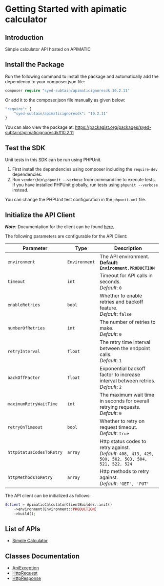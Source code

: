 
# Getting Started with apimatic calculator

## Introduction

Simple calculator API hosted on APIMATIC

## Install the Package

Run the following command to install the package and automatically add the dependency to your composer.json file:

```php
composer require "syed-subtain/apimaticignoresdk:10.2.11"
```

Or add it to the composer.json file manually as given below:

```php
"require": {
    "syed-subtain/apimaticignoresdk": "10.2.11"
}
```

You can also view the package at:
https://packagist.org/packages/syed-subtain/apimaticignoresdk#10.2.11

## Test the SDK

Unit tests in this SDK can be run using PHPUnit.

1. First install the dependencies using composer including the `require-dev` dependencies.
2. Run `vendor\bin\phpunit --verbose` from commandline to execute tests. If you have installed PHPUnit globally, run tests using `phpunit --verbose` instead.

You can change the PHPUnit test configuration in the `phpunit.xml` file.

## Initialize the API Client

**_Note:_** Documentation for the client can be found [here.](https://www.github.com/Syed-Subtain/php-sdk-publish-repo-new1/tree/10.2.11/doc/client.md)

The following parameters are configurable for the API Client:

| Parameter | Type | Description |
|  --- | --- | --- |
| `environment` | `Environment` | The API environment. <br> **Default: `Environment.PRODUCTION`** |
| `timeout` | `int` | Timeout for API calls in seconds.<br>*Default*: `0` |
| `enableRetries` | `bool` | Whether to enable retries and backoff feature.<br>*Default*: `false` |
| `numberOfRetries` | `int` | The number of retries to make.<br>*Default*: `0` |
| `retryInterval` | `float` | The retry time interval between the endpoint calls.<br>*Default*: `1` |
| `backOffFactor` | `float` | Exponential backoff factor to increase interval between retries.<br>*Default*: `2` |
| `maximumRetryWaitTime` | `int` | The maximum wait time in seconds for overall retrying requests.<br>*Default*: `0` |
| `retryOnTimeout` | `bool` | Whether to retry on request timeout.<br>*Default*: `true` |
| `httpStatusCodesToRetry` | `array` | Http status codes to retry against.<br>*Default*: `408, 413, 429, 500, 502, 503, 504, 521, 522, 524` |
| `httpMethodsToRetry` | `array` | Http methods to retry against.<br>*Default*: `'GET', 'PUT'` |

The API client can be initialized as follows:

```php
$client = ApimaticCalculatorClientBuilder::init()
    ->environment(Environment::PRODUCTION)
    ->build();
```

## List of APIs

* [Simple Calculator](https://www.github.com/Syed-Subtain/php-sdk-publish-repo-new1/tree/10.2.11/doc/controllers/simple-calculator.md)

## Classes Documentation

* [ApiException](https://www.github.com/Syed-Subtain/php-sdk-publish-repo-new1/tree/10.2.11/doc/api-exception.md)
* [HttpRequest](https://www.github.com/Syed-Subtain/php-sdk-publish-repo-new1/tree/10.2.11/doc/http-request.md)
* [HttpResponse](https://www.github.com/Syed-Subtain/php-sdk-publish-repo-new1/tree/10.2.11/doc/http-response.md)

